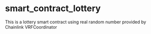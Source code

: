 # smart_contract_lottery
This is a lottery smart contract using real random number provided by Chainlink  VRFCoordinator
